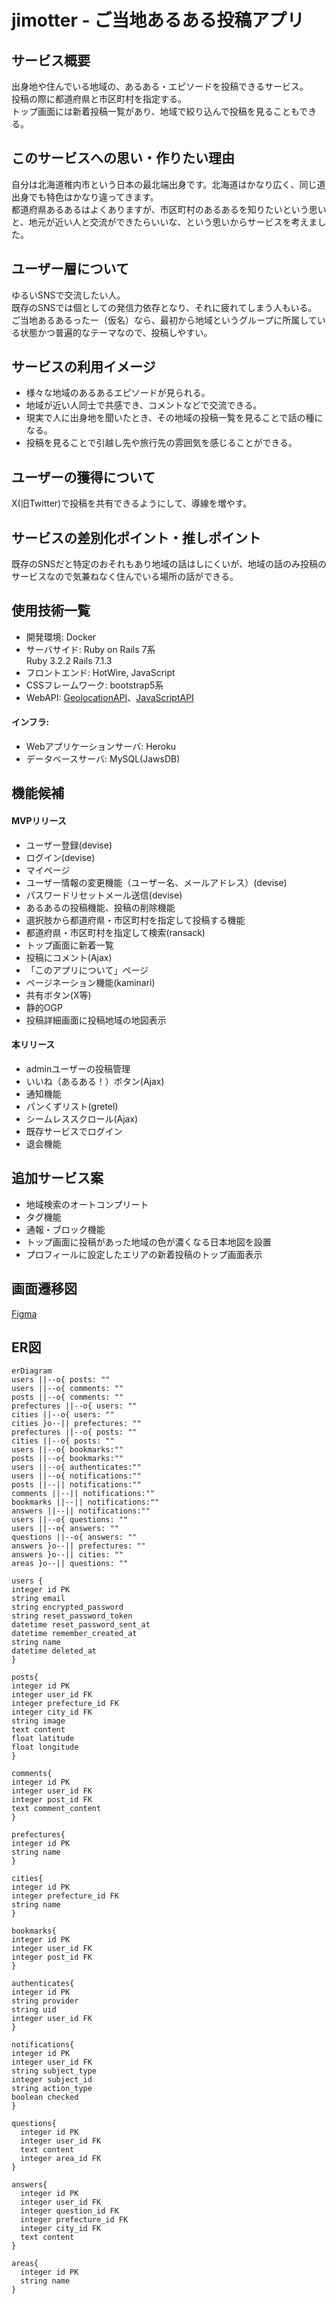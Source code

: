 # jimotter - ご当地あるある投稿アプリ

## サービス概要
出身地や住んでいる地域の、あるある・エピソードを投稿できるサービス。<br>
投稿の際に都道府県と市区町村を指定する。<br>
トップ画面には新着投稿一覧があり、地域で絞り込んで投稿を見ることもできる。<br>

## このサービスへの思い・作りたい理由
自分は北海道稚内市という日本の最北端出身です。北海道はかなり広く、同じ道出身でも特色はかなり違ってきます。<br>
都道府県あるあるはよくありますが、市区町村のあるあるを知りたいという思いと、地元が近い人と交流ができたらいいな、という思いからサービスを考えました。

## ユーザー層について
ゆるいSNSで交流したい人。<br>
既存のSNSでは個としての発信力依存となり、それに疲れてしまう人もいる。<br>
ご当地あるあるったー（仮名）なら、最初から地域というグループに所属している状態かつ普遍的なテーマなので、投稿しやすい。

## サービスの利用イメージ
- 様々な地域のあるあるエピソードが見られる。
- 地域が近い人同士で共感でき、コメントなどで交流できる。
- 現実で人に出身地を聞いたとき、その地域の投稿一覧を見ることで話の種になる。
- 投稿を見ることで引越し先や旅行先の雰囲気を感じることができる。

## ユーザーの獲得について
X(旧Twitter)で投稿を共有できるようにして、導線を増やす。
## サービスの差別化ポイント・推しポイント
既存のSNSだと特定のおそれもあり地域の話はしにくいが、地域の話のみ投稿のサービスなので気兼ねなく住んでいる場所の話ができる。
## 使用技術一覧
- 開発環境: Docker
- サーバサイド: Ruby on Rails 7系
<br>Ruby 3.2.2 Rails 7.1.3
- フロントエンド: HotWire, JavaScript
- CSSフレームワーク: bootstrap5系
- WebAPI: [GeolocationAPI](https://developers.google.com/maps/documentation/geolocation/overview?hl=ja)、[JavaScriptAPI](https://developers.google.com/maps/documentation/javascript?hl=ja)
#### インフラ:
- Webアプリケーションサーバ: Heroku
- データベースサーバ: MySQL(JawsDB)

## 機能候補
#### MVPリリース
- ユーザー登録(devise)
- ログイン(devise)
- マイページ
- ユーザー情報の変更機能（ユーザー名、メールアドレス）(devise)
- パスワードリセットメール送信(devise)
- あるあるの投稿機能、投稿の削除機能
- 選択肢から都道府県・市区町村を指定して投稿する機能
- 都道府県・市区町村を指定して検索(ransack)
- トップ画面に新着一覧
- 投稿にコメント(Ajax)
- 「このアプリについて」ページ
- ページネーション機能(kaminari)
- 共有ボタン(X等)
- 静的OGP
- 投稿詳細画面に投稿地域の地図表示
#### 本リリース
- adminユーザーの投稿管理
- いいね（あるある！）ボタン(Ajax)
- 通知機能
- パンくずリスト(gretel)
- シームレススクロール(Ajax)
- 既存サービスでログイン
- 退会機能

## 追加サービス案
- 地域検索のオートコンプリート
- タグ機能
- 通報・ブロック機能
- トップ画面に投稿があった地域の色が濃くなる日本地図を設置
- プロフィールに設定したエリアの新着投稿のトップ画面表示

## 画面遷移図
[Figma](https://www.figma.com/file/C6nwG8Amj8UWj3kLeZvxkx/%E7%94%BB%E9%9D%A2%E9%81%B7%E7%A7%BB%E5%9B%B3?type=design&node-id=0%3A1&mode=design&t=Ohwb7qEoPWtmLxvC-1)

## ER図
```mermaid
erDiagram
users ||--o{ posts: ""
users ||--o{ comments: ""
posts ||--o{ comments: ""
prefectures ||--o{ users: ""
cities ||--o{ users: ""
cities }o--|| prefectures: ""
prefectures ||--o{ posts: ""
cities ||--o{ posts: ""
users ||--o{ bookmarks:""
posts ||--o{ bookmarks:""
users ||--o{ authenticates:""
users ||--o{ notifications:""
posts ||--|| notifications:""
comments ||--|| notifications:""
bookmarks ||--|| notifications:""
answers ||--|| notifications:""
users ||--o{ questions: ""
users ||--o{ answers: ""
questions ||--o{ answers: ""
answers }o--|| prefectures: ""
answers }o--|| cities: ""
areas }o--|| questions: ""

users {
integer id PK
string email
string encrypted_password
string reset_password_token
datetime reset_password_sent_at
datetime remember_created_at
string name
datetime deleted_at
}

posts{
integer id PK
integer user_id FK
integer prefecture_id FK
integer city_id FK
string image
text content
float latitude
float longitude
}

comments{
integer id PK
integer user_id FK
integer post_id FK
text comment_content
}

prefectures{
integer id PK
string name
}

cities{
integer id PK
integer prefecture_id FK
string name
}

bookmarks{
integer id PK
integer user_id FK
integer post_id FK
}

authenticates{
integer id PK
string provider
string uid
integer user_id FK
}

notifications{
integer id PK
integer user_id FK
string subject_type
integer subject_id
string action_type
boolean checked
}

questions{
  integer id PK
  integer user_id FK
  text content
  integer area_id FK
}

answers{
  integer id PK
  integer user_id FK
  integer question_id FK
  integer prefecture_id FK
  integer city_id FK
  text content
}

areas{
  integer id PK
  string name
}
```
